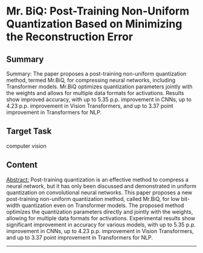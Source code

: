 # Mr. BiQ: Post-Training Non-Uniform Quantization Based on Minimizing the Reconstruction Error

## Summary

Summary: The paper proposes a post-training non-uniform quantization method, termed Mr.BiQ, for compressing neural networks, including Transformer models. Mr.BiQ optimizes quantization parameters jointly with the weights and allows for multiple data formats for activations. Results show improved accuracy, with up to 5.35 p.p. improvement in CNNs, up to 4.23 p.p. improvement in Vision Transformers, and up to 3.37 point improvement in Transformers for NLP.


## Target Task

computer vision

## Content

<Abstract:>
Post-training quantization is an effective method to compress a neural network, but it has only been discussed and demonstrated in uniform quantization on convolutional neural networks. This paper proposes a new post-training non-uniform quantization method, called Mr.BiQ, for low bit-width quantization even on Transformer models. The proposed method optimizes the quantization parameters directly and jointly with the weights, allowing for multiple data formats for activations. Experimental results show significant improvement in accuracy for various models, with up to 5.35 p.p. improvement in CNNs, up to 4.23 p.p. improvement in Vision Transformers, and up to 3.37 point improvement in Transformers for NLP.



---

